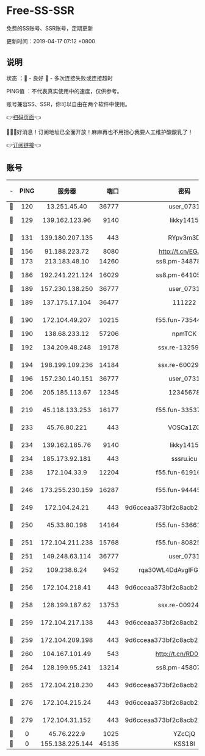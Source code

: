 # Free-SS-SSR

免费的SS账号、SSR账号，定期更新

更新时间：2019-04-17 07:12 +0800

## 说明

状态     ：🙂 - 良好 🙁 - 多次连接失败或连接超时

PING值   ：不代表真实使用中的速度，仅供参考。

账号兼容SS、SSR，你可以自由在两个软件中使用。

👉[扫码页面](https://liesauer.github.io/Free-SS-SSR/)👈

🎉🎉🎉好消息！订阅地址已全面开放！麻麻再也不用担心我要人工维护酸酸乳了！

👉[订阅链接](https://www.liesauer.net/yogurt/subscribe?ACCESS_TOKEN=DAYxR3mMaZAsaqUb)👈

## 账号

|-|PING|服务器|端口|密码|加密方式|区域|
|:----:|:----:|:-----:|-----:|:----:|:----:|:----:|
|🙂|120|13.251.45.40|36777|user_0731|chacha20|SG|
|🙂|129|139.162.123.96|9140|likky1415|aes-256-cfb|JP|
|🙂|131|139.180.207.135|443|RYpv3m3D|aes-256-cfb|JP|
|🙂|156|91.188.223.72|8080|http://t.cn/EGJIyrl|rc4-md5|RU|
|🙂|173|213.183.48.10|14260|ss8.pm-34878771|rc4-md5|RU|
|🙂|186|192.241.221.124|16029|ss8.pm-64105106|aes-256-cfb|US|
|🙂|189|157.230.138.250|36777|user_0731|chacha20|US|
|🙂|189|137.175.17.104|36477|111222|aes-256-cfb|US|
|🙂|190|172.104.49.207|10215|f55.fun-73544933|aes-256-cfb|SG|
|🙂|190|138.68.233.12|57206|npmTCK|rc4-md5|US|
|🙂|192|134.209.48.248|19178|ssx.re-13259815|aes-256-cfb|US|
|🙂|194|198.199.109.236|14184|ssx.re-60029667|aes-256-cfb|US|
|🙂|196|157.230.140.151|36777|user_0731|chacha20|US|
|🙂|206|205.185.113.67|12345|12345678|aes-256-cfb|US|
|🙂|219|45.118.133.253|16177|f55.fun-33537237|aes-256-cfb|SG|
|🙂|233|45.76.80.221|443|VOSCa1ZG|aes-256-cfb|DE|
|🙂|234|139.162.185.76|9140|likky1415|aes-256-cfb|DE|
|🙂|234|185.173.92.181|443|sssru.icu|rc4-md5|RU|
|🙂|238|172.104.33.9|12204|f55.fun-61916609|aes-256-cfb|SG|
|🙂|246|173.255.230.159|16287|f55.fun-94445716|aes-256-cfb|US|
|🙂|249|172.104.24.21|443|9d6cceaa373bf2c8acb22e60b6a58be6|aes-256-cfb|US|
|🙂|250|45.33.80.198|14164|f55.fun-53661570|aes-256-cfb|US|
|🙂|251|172.104.211.238|15768|f55.fun-80825568|aes-256-cfb|US|
|🙂|251|149.248.63.114|36777|user_0731|chacha20|CA|
|🙂|252|109.238.6.24|9452|rqa30WL4DdAvgIFG6Fs3znzTa|aes-256-cfb|FR|
|🙂|256|172.104.218.41|443|9d6cceaa373bf2c8acb22e60b6a58be6|aes-256-cfb|US|
|🙂|258|128.199.187.62|13753|ssx.re-00924872|aes-256-cfb|SG|
|🙂|259|172.104.217.138|443|9d6cceaa373bf2c8acb22e60b6a58be6|aes-256-cfb|US|
|🙂|259|172.104.209.198|443|9d6cceaa373bf2c8acb22e60b6a58be6|aes-256-cfb|US|
|🙂|260|104.167.101.49|543|http://t.cn/RD0D7sx|rc4-md5|CA|
|🙂|264|128.199.95.241|13214|ss8.pm-45807279|aes-256-cfb|SG|
|🙂|265|172.104.218.230|443|9d6cceaa373bf2c8acb22e60b6a58be6|aes-256-cfb|US|
|🙂|276|172.104.215.24|443|9d6cceaa373bf2c8acb22e60b6a58be6|aes-256-cfb|US|
|🙂|279|172.104.31.152|443|9d6cceaa373bf2c8acb22e60b6a58be6|aes-256-cfb|US|
|🙁|0|45.76.222.9|1025|YZcCjQ|rc4-md5|JP|
|🙁|0|155.138.225.144|45135|KSS18l|rc4-md5|US|
